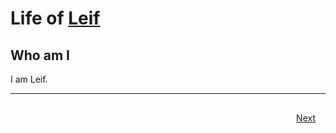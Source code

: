 # Life of [Leif](https://github.com/sponsors/0xLeif)

## Who am I

I am Leif.

***

<div style="padding: 16;">
	<div style="float: right">
		<a href="slides/highschool.md">Next</a>
	</div>
</div>